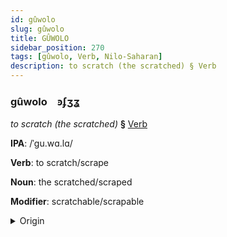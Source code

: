 ```yaml
---
id: gûwolo
slug: gûwolo
title: GÛWOLO
sidebar_position: 270
tags: [gûwolo, Verb, Nilo-Saharan]
description: to scratch (the scratched) § Verb
---
```


### gûwolo&emsp;<span kind="abugida">ꜿʄʒʓ</span>

*to scratch (the scratched)* **§** [Verb](../../tags/Verb)

**IPA**: /ˈgu.wɑ.lɑ/

**Verb**: to scratch/scrape

**Noun**: the scratched/scraped

**Modifier**: scratchable/scrapable

<details>
    <summary>Origin</summary>
    Yegang gwaaraǃ <br/>
    <em>Nilo-Saharan Language Family</em>
</details>